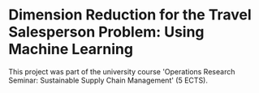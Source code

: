 # Dimension Reduction for the Travel Salesperson Problem: Using Machine Learning 

This project was part of the university course 'Operations Research Seminar: Sustainable Supply Chain Management' (5 ECTS).

